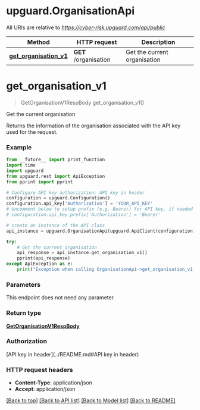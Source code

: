 # upguard.OrganisationApi

All URIs are relative to *https://cyber-risk.upguard.com/api/public*

Method | HTTP request | Description
------------- | ------------- | -------------
[**get_organisation_v1**](OrganisationApi.md#get_organisation_v1) | **GET** /organisation | Get the current organisation


# **get_organisation_v1**
> GetOrganisationV1RespBody get_organisation_v1()

Get the current organisation

Returns the information of the organisation associated with the API key used for the request.

### Example
```python
from __future__ import print_function
import time
import upguard
from upguard.rest import ApiException
from pprint import pprint

# Configure API key authorization: API key in header
configuration = upguard.Configuration()
configuration.api_key['Authorization'] = 'YOUR_API_KEY'
# Uncomment below to setup prefix (e.g. Bearer) for API key, if needed
# configuration.api_key_prefix['Authorization'] = 'Bearer'

# create an instance of the API class
api_instance = upguard.OrganisationApi(upguard.ApiClient(configuration))

try:
    # Get the current organisation
    api_response = api_instance.get_organisation_v1()
    pprint(api_response)
except ApiException as e:
    print("Exception when calling OrganisationApi->get_organisation_v1: %s\n" % e)
```

### Parameters
This endpoint does not need any parameter.

### Return type

[**GetOrganisationV1RespBody**](GetOrganisationV1RespBody.md)

### Authorization

[API key in header](../README.md#API key in header)

### HTTP request headers

 - **Content-Type**: application/json
 - **Accept**: application/json

[[Back to top]](#) [[Back to API list]](../README.md#documentation-for-api-endpoints) [[Back to Model list]](../README.md#documentation-for-models) [[Back to README]](../README.md)

